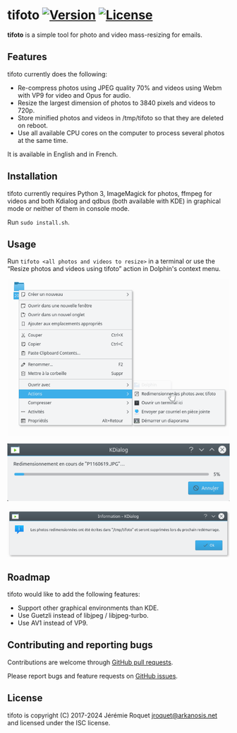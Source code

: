 # tifoto [![Version](https://img.shields.io/badge/version-v1.1.2--dev-orange.svg)](https://semver.org/spec/v2.0.0.html) [![License](http://img.shields.io/badge/license-ISC-blue.svg)](/LICENSE)

**tifoto** is a simple tool for photo and video mass-resizing for emails.

## Features

tifoto currently does the following:
* Re-compress photos using JPEG quality 70% and videos using Webm with VP9 for video and Opus for audio.
* Resize the largest dimension of photos to 3840 pixels and videos to 720p.
* Store minified photos and videos in /tmp/tifoto so that they are deleted on reboot.
* Use all available CPU cores on the computer to process several photos at the same time.

It is available in English and in French.

## Installation

tifoto currently requires Python 3, ImageMagick for photos, ffmpeg for videos and both Kdialog and qdbus (both available with KDE) in graphical mode or neither of them in console mode.

Run `sudo install.sh`.

## Usage

Run `tifoto <all photos and videos to resize>` in a terminal or use the “Resize photos and videos using tifoto” action in Dolphin's context menu.

![Dolphin menu preview](https://raw.githubusercontent.com/Arkanosis/tifoto/master/screenshots/menu.png)

![Progress dialog preview](https://raw.githubusercontent.com/Arkanosis/tifoto/master/screenshots/progress.png)

![Success dialog preview](https://raw.githubusercontent.com/Arkanosis/tifoto/master/screenshots/success.png)

## Roadmap

tifoto would like to add the following features:
* Support other graphical environments than KDE.
* Use Guetzli instead of libjpeg / libjpeg-turbo.
* Use AV1 instead of VP9.

## Contributing and reporting bugs

Contributions are welcome through [GitHub pull requests](https://github.com/Arkanosis/tifoto/pulls).

Please report bugs and feature requests on [GitHub issues](https://github.com/Arkanosis/tifoto/issues).

## License

tifoto is copyright (C) 2017-2024 Jérémie Roquet <jroquet@arkanosis.net> and licensed under the ISC license.
